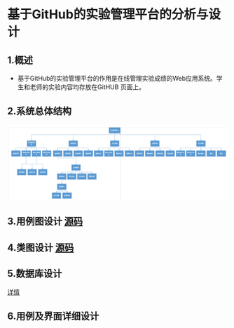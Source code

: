 # 基于GitHub的实验管理平台的分析与设计

## 1.概述

- 基于GitHub的实验管理平台的作用是在线管理实验成绩的Web应用系统。学生和老师的实验内容均存放在GitHUB 页面上。
## 2.系统总体结构 
![总体设计](总体设计/总体设计.png)
## 3.用例图设计 [源码]()

## 4.类图设计 [源码](类图.puml)

## 5.数据库设计

[详情](DB/README.md)

## 6.用例及界面详细设计

